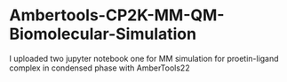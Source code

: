 # Ambertools-CP2K-MM-QM-Biomolecular-Simulation

I uploaded two jupyter notebook one for MM simulation for proetin-ligand complex in condensed phase with AmberTools22
